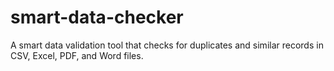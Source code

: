 # smart-data-checker
A smart data validation tool that checks for duplicates and similar records in CSV, Excel, PDF, and Word files.
